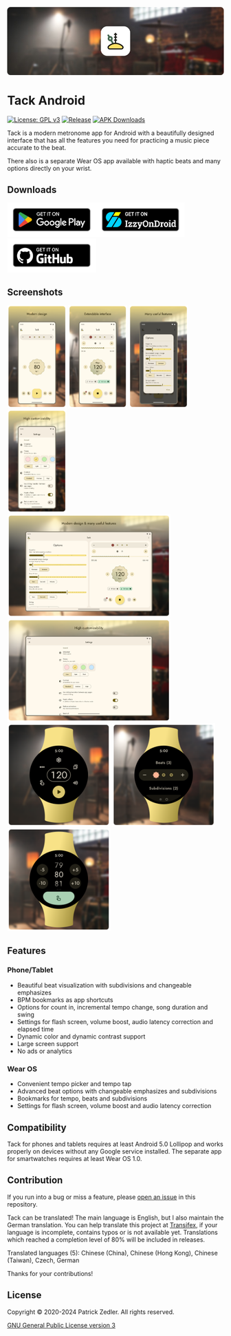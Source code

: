<img src="assets/header.png" />

# Tack Android

[![License: GPL v3](https://img.shields.io/badge/License-GPLv3-blue.svg)](https://www.gnu.org/licenses/gpl-3.0)  [![Release](https://img.shields.io/github/v/release/patzly/tack-android?label=Release)](https://github.com/patzly/tacky-android/releases)  [![APK Downloads](https://img.shields.io/github/downloads/patzly/tack-android/total.svg?label=APK%20Downloads)](https://github.com/patzly/tack-android/releases)

Tack is a modern metronome app for Android with a beautifully designed interface that has all the features you need for practicing a music piece accurate to the beat.

There also is a separate Wear OS app available with haptic beats and many options directly on your wrist.

## Downloads

<a href='https://play.google.com/store/apps/details?id=xyz.zedler.patrick.tack'><img alt='Get it on Google Play' height="80" src='assets/badge_playstore.png'/></a><a href='https://apt.izzysoft.de/fdroid/index/apk/xyz.zedler.patrick.tack'><img alt='Get it on IzzyOnDroid' height="80" src='assets/badge_izzyondroid.png'/></a><a href='https://github.com/patzly/tack-android/releases'><img alt='Get it on GitHub' height="80" src='assets/badge_github.png'/></a>

## Screenshots

<a href="https://raw.githubusercontent.com/patzly/tack-android/main/assets/phone1.png"><img src="assets/phone1.png" height="240px"/></a>
<a href="https://raw.githubusercontent.com/patzly/tack-android/main/assets/phone2.png"><img src="assets/phone2.png" height="240px"/></a>
<a href="https://raw.githubusercontent.com/patzly/tack-android/main/assets/phone3.png"><img src="assets/phone3.png" height="240px"/></a>
<a href="https://raw.githubusercontent.com/patzly/tack-android/main/assets/phone4.png"><img src="assets/phone4.png" height="240px"/></a>
<a href="https://raw.githubusercontent.com/patzly/tack-android/main/assets/tablet1.png"><img src="assets/tablet1.png" height="240px"/></a>
<a href="https://raw.githubusercontent.com/patzly/tack-android/main/assets/tablet2.png"><img src="assets/tablet2.png" height="240px"/></a>
<a href="https://raw.githubusercontent.com/patzly/tack-android/main/assets/watch1.png"><img src="assets/watch1.png" height="240px"/></a>
<a href="https://raw.githubusercontent.com/patzly/tack-android/main/assets/watch2.png"><img src="assets/watch2.png" height="240px"/></a>
<a href="https://raw.githubusercontent.com/patzly/tack-android/main/assets/watch3.png"><img src="assets/watch3.png" height="240px"/></a>

## Features

### Phone/Tablet

* Beautiful beat visualization with subdivisions and changeable emphasizes
* BPM bookmarks as app shortcuts
* Options for count in, incremental tempo change, song duration and swing
* Settings for flash screen, volume boost, audio latency correction and elapsed time
* Dynamic color and dynamic contrast support
* Large screen support
* No ads or analytics
 
### Wear OS

* Convenient tempo picker and tempo tap
* Advanced beat options with changeable emphasizes and subdivisions
* Bookmarks for tempo, beats and subdivisions
* Settings for flash screen, volume boost and audio latency correction

## Compatibility

Tack for phones and tablets requires at least Android 5.0 Lollipop and works properly on devices without any Google service installed. The separate app for smartwatches requires at least Wear OS 1.0.

## Contribution

If you run into a bug or miss a feature, please [open an issue](https://github.com/patzly/tack-android/issues) in this repository.

Tack can be translated! The main language is English, but I also maintain the German translation.
You can help translate this project at [Transifex](https://app.transifex.com/patzly/tack-android), if your language is incomplete, contains typos or is not available yet. Translations which reached a completion level of 80% will be included in releases.  

Translated languages (5): Chinese (China), Chinese (Hong Kong), Chinese (Taiwan), Czech, German

Thanks for your contributions!

## License

Copyright &copy; 2020-2024 Patrick Zedler. All rights reserved.

[GNU General Public License version 3](https://www.gnu.org/licenses/gpl.txt)
